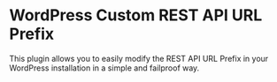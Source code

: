 # WordPress Custom REST API URL Prefix
This plugin allows you to easily modify the REST API URL Prefix in your WordPress installation in a simple and failproof way.
